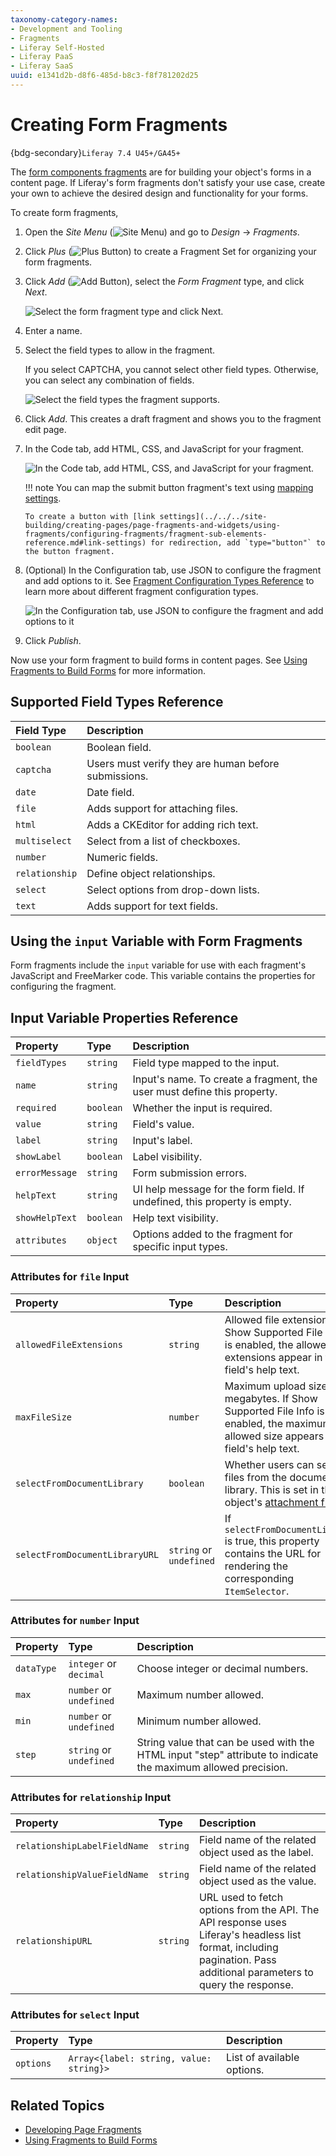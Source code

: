 ```yaml
---
taxonomy-category-names:
- Development and Tooling
- Fragments
- Liferay Self-Hosted
- Liferay PaaS
- Liferay SaaS
uuid: e1341d2b-d8f6-485d-b8c3-f8f781202d25
---
```


# Creating Form Fragments

{bdg-secondary}`Liferay 7.4 U45+/GA45+`

The [form components fragments](../../creating-pages/page-fragments-and-widgets/using-fragments/default-fragments-reference.md) are for building your object's forms in a content page. If Liferay's form fragments don't satisfy your use case, create your own to achieve the desired design and functionality for your forms.

To create form fragments,

1. Open the *Site Menu* (![Site Menu](../../../images/icon-product-menu.png)) and go to *Design* &rarr; *Fragments*.

1. Click *Plus* (![Plus Button](../../../images/icon-plus.png)) to create a Fragment Set for organizing your form fragments.

1. Click *Add* (![Add Button](../../../images/icon-add.png)), select the *Form Fragment* type, and click *Next*.

   ![Select the form fragment type and click Next.](./creating-form-fragments/images/01.png)

1. Enter a name.

1. Select the field types to allow in the fragment.

   If you select CAPTCHA, you cannot select other field types. Otherwise, you can select any combination of fields.

   ![Select the field types the fragment supports.](./creating-form-fragments/images/02.png)

1. Click *Add*. This creates a draft fragment and shows you to the fragment edit page.

1. In the Code tab, add HTML, CSS, and JavaScript for your fragment.

   ![In the Code tab, add HTML, CSS, and JavaScript for your fragment.](./creating-form-fragments/images/03.png)

   !!! note
       You can map the submit button fragment's text using [mapping settings](../../../site-building/creating-pages/page-fragments-and-widgets/using-fragments/configuring-fragments/fragment-sub-elements-reference.md#mapping-settings).

       To create a button with [link settings](../../../site-building/creating-pages/page-fragments-and-widgets/using-fragments/configuring-fragments/fragment-sub-elements-reference.md#link-settings) for redirection, add `type="button"` to the button fragment.

1. (Optional) In the Configuration tab, use JSON to configure the fragment and add options to it. See [Fragment Configuration Types Reference](../reference/fragments/fragment-configuration-types-reference.md) to learn more about different fragment configuration types.

   ![In the Configuration tab, use JSON to configure the fragment and add options to it](./creating-form-fragments/images/04.png)

1. Click *Publish*.

Now use your form fragment to build forms in content pages. See [Using Fragments to Build Forms](../../../liferay-development/objects/using-fragments-to-build-forms.md) for more information.

<!-- As the fragments toolkit has been deprecated, I'm removing this reference. Eric. -->

<!-- If using the Fragments Toolkit, you can select the fragment type when running `yarn run add-fragment`.

![Select the fragment type when using the Fragments Toolkit.](./creating-form-fragments/images/05.png)

To specify the supported field types, add the `fieldTypes` property to `typeOptions` in the `fragment.json`. Enter the field types as an array:

```json
{
   "fragmentEntryKey": "numeric-input",
   "icon": "number",
   "type": "input",
   "typeOptions": {
      "fieldTypes": [
         "number",
         "text"
      ]
   }
}
```

After that, follow the same process as when creating a basic fragment. See [Using the Fragments Toolkit](./using-the-fragments-toolkit.md) for more information about creating and deploying basic fragments. -->

## Supported Field Types Reference

| Field Type    | Description                                          |
|:--------------|:-----------------------------------------------------|
| `boolean`     | Boolean field.                                       |
| `captcha`     | Users must verify they are human before submissions. |
| `date`        | Date field.                                          |
| `file`        | Adds support for attaching files.                    |
| `html`        | Adds a CKEditor for adding rich text.                |
| `multiselect` | Select from a list of checkboxes.                    |
| `number`      | Numeric fields.                                      |
| `relationship`| Define object relationships.                         |
| `select`      | Select options from drop-down lists.                 |
| `text`        | Adds support for text fields.                        |

## Using the `input` Variable with Form Fragments

Form fragments include the `input` variable for use with each fragment's JavaScript and FreeMarker code. This variable contains the properties for configuring the fragment.

## Input Variable Properties Reference

| Property       | Type      | Description                                                               |
|:---------------|:----------|:--------------------------------------------------------------------------|
| `fieldTypes`   | `string`  | Field type mapped to the input.                                           |
| `name`         | `string`  | Input's name. To create a fragment, the user must define this property.   |
| `required`     | `boolean` | Whether the input is required.                                            |
| `value`        | `string`  | Field's value.                                                            |
| `label`        | `string`  | Input's label.                                                            |
| `showLabel`    | `boolean` | Label visibility.                                                         |
| `errorMessage` | `string`  | Form submission errors.                                                   |
| `helpText`     | `string`  | UI help message for the form field. If undefined, this property is empty. |
| `showHelpText` | `boolean` | Help text visibility.                                                     |
| `attributes`   | `object`  | Options added to the fragment for specific input types.                   |

### Attributes for `file` Input

| Property                       | Type                    | Description                                                                                                                                                                               |
|:-------------------------------|:------------------------|:------------------------------------------------------------------------------------------------------------------------------------------------------------------------------------------|
| `allowedFileExtensions`        | `string`                | Allowed file extensions. If Show Supported File Info is enabled, the allowed extensions appear in the field's help text.                                                                  |
| `maxFileSize`                  | `number`                | Maximum upload size in megabytes. If Show Supported File Info is enabled, the maximum allowed size appears in the field's help text.                                                      |
| `selectFromDocumentLibrary`    | `boolean`               | Whether users can select files from the document library. This is set in the object's [attachment field](../../../liferay-development/objects/creating-and-managing-objects/fields.md). |
| `selectFromDocumentLibraryURL` | `string` or `undefined` | If `selectFromDocumentLibrary` is true, this property contains the URL for rendering the corresponding `ItemSelector`.                                                                    |

### Attributes for `number` Input

| Property   | Type                    | Description                                                                                                   |
|:-----------|:------------------------|:--------------------------------------------------------------------------------------------------------------|
| `dataType` | `integer` or `decimal`  | Choose integer or decimal numbers.                                                                            |
| `max`      | `number` or `undefined` | Maximum number allowed.                                                                                       |
| `min`      | `number` or `undefined` | Minimum number allowed.                                                                                       |
| `step`     | `string` or `undefined` | String value that can be used with the HTML input "step" attribute to indicate the maximum allowed precision. |

### Attributes for `relationship` Input

| Property                     | Type     | Description                                                                                                                                                           |
|:-----------------------------|:---------|:----------------------------------------------------------------------------------------------------------------------------------------------------------------------|
| `relationshipLabelFieldName` | `string` | Field name of the related object used as the label.                                                                                                                   |
| `relationshipValueFieldName` | `string` | Field name of the related object used as the value.                                                                                                                   |
| `relationshipURL`            | `string` | URL used to fetch options from the API. The API response uses Liferay's headless list format, including pagination. Pass additional parameters to query the response. |

### Attributes for `select` Input

| Property  | Type                                    | Description                |
|:----------|:----------------------------------------|:---------------------------|
| `options` | `Array<{label: string, value: string}>` | List of available options. |

## Related Topics

- [Developing Page Fragments](../developing-page-fragments.md)
- [Using Fragments to Build Forms](../../../liferay-development/objects/using-fragments-to-build-forms.md)
